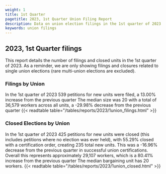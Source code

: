 ```yaml
---
weight: 1
title: 1st Quarter
pagetitle: 2023, 1st Quarter Union Filing Report
description: Data on union election filings in the 1st quarter of 2023
keywords: union filings
---
```


## 2023, 1st Quarter filings

This report details the number of filings and closed units in the 1st quarter of 2023. As a reminder, we are only showing filings and closures related to single union elections (rare multi-union elections are excluded).

### Filings by Union
In the 1st quarter of 2023 539 petitions for new units were filed, a 13.00% increase from the previous quarter The median size was 20 with a total of 36,579 workers across all units, a -29.98% decrease from the previous quarter
{{< readtable table="/tables/reports/2023/1union_filings.html" >}}

### Closed Elections by Union
In the 1st quarter of 2023 425 petitions for new units were closed (this includes petitions where no election was ever held), with 55.29% closed with a certification order, creating 235 total new units. This was a -16.96% decrease from the previous quarter in successful union certifications. Overall this represents approximately 29,107 workers, which is a 80.41% increase from the previous quarter The median bargaining unit has 20 workers.
{{< readtable table="/tables/reports/2023/1union_closed.html" >}}
